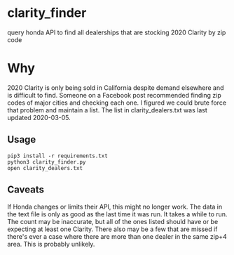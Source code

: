 # clarity_finder
query honda API to find all dealerships that are stocking 2020 Clarity by zip code
# Why
2020 Clarity is only being sold in California despite demand elsewhere and is difficult to find. Someone on a Facebook post recommended finding zip codes of major cities and checking each one. I figured we could brute force that problem and maintain a list. The list in clarity_dealers.txt was last updated 2020-03-05. 
## Usage
```
pip3 install -r requirements.txt
python3 clarity_finder.py
open clarity_dealers.txt
```
## Caveats
If Honda changes or limits their API, this might no longer work. The data in the text file is only as good as the last time it was run. It takes a while to run. The count may be inaccurate, but all of the ones listed should have or be expecting at least one Clarity. There also may be a few that are missed if there's ever a case where there are more than one dealer in the same zip+4 area. This is probably unlikely.

